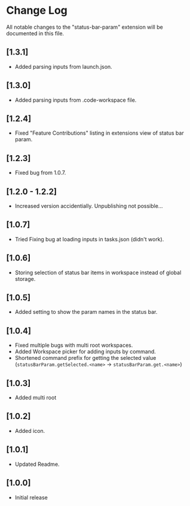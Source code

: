 # Change Log

All notable changes to the "status-bar-param" extension will be documented in this file.

## [1.3.1]

- Added parsing inputs from launch.json.

## [1.3.0]

- Added parsing inputs from .code-workspace file.

## [1.2.4]

- Fixed "Feature Contributions" listing in extensions view of status bar param.

## [1.2.3]

- Fixed bug from 1.0.7.

## [1.2.0 - 1.2.2]

- Increased version accidentially. Unpublishing not possible...

## [1.0.7]

- Tried Fixing bug at loading inputs in tasks.json (didn't work).

## [1.0.6]

- Storing selection of status bar items in workspace instead of global storage.

## [1.0.5]

- Added setting to show the param names in the status bar.

## [1.0.4]

- Fixed multiple bugs with multi root workspaces.
- Added Workspace picker for adding inputs by command.
- Shortened command prefix for getting the selected value (`statusBarParam.getSelected.<name>` -> `statusBarParam.get.<name>`)

## [1.0.3]

- Added multi root

## [1.0.2]

- Added icon.

## [1.0.1]

- Updated Readme.

## [1.0.0]

- Initial release